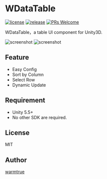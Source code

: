 WDataTable
===

[![license](http://img.shields.io/badge/license-MIT-blue.svg)](https://github.com/warmtrue/WDataTable/LICENSE)
[![release](https://img.shields.io/badge/release-v1.0.0-blue.svg)](https://github.com/warmtrue/WDataTable/releases)
[![PRs Welcome](https://img.shields.io/badge/PRs-welcome-blue.svg)](https://github.com/warmtrue/WDataTable/pulls)

WDataTable，a table UI component for Unity3D.

![screenshot](http://oi9iyrpv0.bkt.clouddn.com/1.png)
![screenshot](http://oi9iyrpv0.bkt.clouddn.com/1.gif)


## Feature
* Easy Config
* Sort by Column
* Select Row
* Dynamic Update


## Requirement
* Unity 5.5+
* No other SDK are required.


## License
MIT

## Author
[warmtrue](http://www.warmtrue.com)
